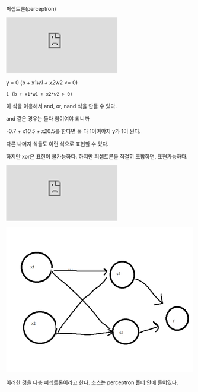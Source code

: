 퍼셉트론(perceptron)

![perceptron](https://github.com/Danden1/deep_learning_study/blob/master/perceptron/1.pdf)

y = 0 (b + x1*w1 + x2*w2 <= 0)

    1 (b + x1*w1 + x2*w2 > 0)

이 식을 이용해서 and, or, nand 식을 만들 수 있다.


and 같은 경우는 둘다 참이여야 되니까 

-0.7 + x1*0.5 + x2*0.5를 한다면 둘 다 1이여야지 y가 1이 된다.

다른 나머지 식들도 이런 식으로 표현할 수 있다.

하지만 xor은 표현이 불가능하다. 하지만 퍼셉트론을 적절히 조합하면, 표현가능하다.

![xor](https://github.com/Danden1/deep_learning_study/blob/master/perceptron/3.pdf)

![erceptron](https://github.com/Danden1/deep_learning_study/blob/master/perceptron/2.png)


이러한 것을 다층 퍼셉트론이라고 한다. 소스는 perceptron 폴더 안에 들어있다.
